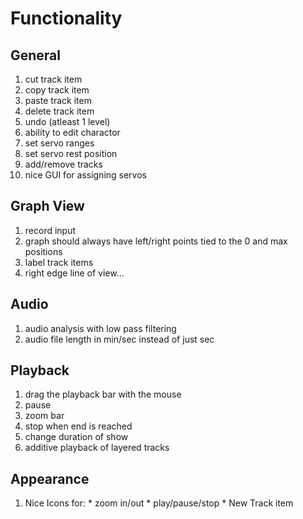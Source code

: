 # Functionality #

## General ##

  1. cut track item
  1. copy track item
  1. paste track item
  1. delete track item
  1. undo (atleast 1 level)
  1. ability to edit charactor
  1. set servo ranges
  1. set servo rest position
  1. add/remove tracks
  1. nice GUI for assigning servos

## Graph View ##

  1. record input
  1. graph should always have left/right points tied to the 0 and max positions
  1. label track items
  1. right edge line of view...

## Audio ##

  1. audio analysis with low pass filtering
  1. audio file length in min/sec instead of just sec

## Playback ##

  1. drag the playback bar with the mouse
  1. pause
  1. zoom bar
  1. stop when end is reached
  1. change duration of show
  1. additive playback of layered tracks

## Appearance ##

  1. Nice Icons for:
    * zoom in/out
    * play/pause/stop
    * New Track item